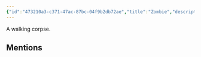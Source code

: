 ```yaml
---
{"id":"473210a3-c371-47ac-87bc-04f9b2db72ae","title":"Zombie","description":"A walking corpse.","publish":true,"date_created":"Sunday, June 11th 2023, 11:46:50 am","date_modified":"Friday, April 19th 2024, 5:44:50 pm","cssclasses":["mado-heading"],"path":"Tabletop/Campaigns/And A Thousand Years More/Bestiary/Undead/Zombie.md","permalink":"/tabletop/campaigns/and-a-thousand-years-more/bestiary/undead/zombie/","PassFrontmatter":true}
---
```



A walking corpse.

## Mentions


